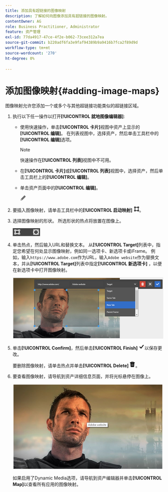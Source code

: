 ```yaml
---
title: 添加具有超链接的图像映射
description: 了解如何向图像添加具有超链接的图像映射。
contentOwner: AG
role: Business Practitioner, Administrator
feature: 资产管理
exl-id: 77da4917-47ce-4f2e-b062-73cee312a7ea
source-git-commit: b220adf6fa3e9faf94389b9a9416b7fca2f89d9d
workflow-type: tm+mt
source-wordcount: '270'
ht-degree: 0%

---
```


# 添加图像映射{#adding-image-maps}

图像映射允许您添加一个或多个与其他超链接功能类似的超链接区域。

1. 执行以下任一操作以打开&#x200B;**[!UICONTROL 就地图像编辑器]**:

   * 使用快速操作，单击&#x200B;**[!UICONTROL 卡片]**&#x200B;视图中资产上显示的&#x200B;**[!UICONTROL 编辑]**。 在列表视图中，选择资产，然后单击工具栏中的&#x200B;**[!UICONTROL 编辑]**&#x200B;选项。

      >[!NOTE]
      >
      >快速操作在&#x200B;**[!UICONTROL 列表]**&#x200B;视图中不可用。

   * 在&#x200B;**[!UICONTROL 卡片]**&#x200B;或&#x200B;**[!UICONTROL 列表]**&#x200B;视图中，选择资产，然后单击工具栏上的&#x200B;**[!UICONTROL 编辑]**。
   * 单击资产页面中的&#x200B;**[!UICONTROL 编辑]**。

      ![编辑选项](assets/do-not-localize/edit_icon.png)

1. 要插入图像映射，请单击工具栏中的&#x200B;**[!UICONTROL 启动映射]** ![图像映射](assets/do-not-localize/image-map-icon.png)。
1. 选择图像映射的形状。 所选形状的热点将放置在图像上。

   ![chlimage_1-422](assets/chlimage_1-422.png)

1. 单击热点，然后输入URL和替换文本。 从&#x200B;**[!UICONTROL Target]**&#x200B;列表中，指定您希望在何处显示图像映射，例如同一选项卡、新选项卡或iFrame。 例如，输入`https://www.adobe.com`作为URL，输入`Adobe website`作为替换文本，并从&#x200B;**[!UICONTROL Target]**&#x200B;列表中指定&#x200B;**[!UICONTROL 新选项卡]** ，以便在新选项卡中打开图像映射。

   ![chlimage_1-423](assets/chlimage_1-423.png)

1. 单击&#x200B;**[!UICONTROL Confirm]**，然后单击&#x200B;**[!UICONTROL Finish]** ![从工具栏中选择选中done](assets/do-not-localize/check-ok-done-icon.png)以保存更改。

   要删除图像映射，请单击热点并单击&#x200B;**[!UICONTROL Delete]** ![delete](assets/do-not-localize/delete-solid-line.png)。

1. 要查看图像映射，请导航到资产详细信息页面，并将光标悬停在图像上。

   ![chlimage_1-426](assets/chlimage_1-426.png)

   如果启用了Dynamic Media选项，请导航到资产编辑器并单击&#x200B;**[!UICONTROL Map]**&#x200B;以查看所有应用的图像映射。
